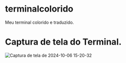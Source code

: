 # terminalcolorido
Meu terminal colorido e traduzido.

# Captura de tela do Terminal.

![Captura de tela de 2024-10-06 15-20-32](https://github.com/user-attachments/assets/0e5ee235-7409-4b81-86b2-9d3776eb4593)
